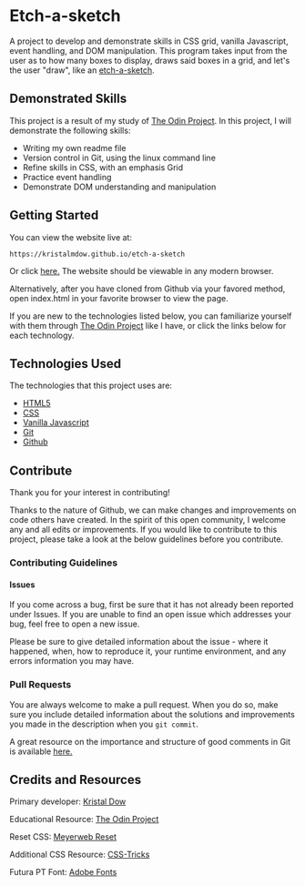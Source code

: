 # Etch-a-sketch
A project to develop and demonstrate skills in CSS grid, vanilla Javascript, event handling, and DOM manipulation. This program takes input from the user as to how many boxes to display, draws said boxes in a grid, and let's the user "draw", like an [etch-a-sketch](https://en.wikipedia.org/wiki/Etch_A_Sketch). 

## Demonstrated Skills
This project is a result of my study of [The Odin Project](https://theodinproject.com). In this project, I will demonstrate the following skills:
- Writing my own readme file
- Version control in Git, using the linux command line
- Refine skills in CSS, with an emphasis Grid
- Practice event handling
- Demonstrate DOM understanding and manipulation

## Getting Started
You can view the website live at:

    https://kristalmdow.github.io/etch-a-sketch

Or click [here.](https://kristalmdow.github.io/etch-a-sketch) The website should be viewable in any modern browser. 

Alternatively, after you have cloned from Github via your favored method, open index.html in your favorite browser to view the page.

If you are new to the technologies listed below, you can familiarize yourself with them through [The Odin Project](https://theodinproject.com) like I have, or click the links below for each technology.

## Technologies Used
The technologies that this project uses are:
- [HTML5](https://www.w3schools.com/html/html5_intro.asp)
- [CSS](https://www.w3schools.com/css/default.asp)
- [Vanilla Javascript](https://www.javascript.com/)
- [Git](https://www.atlassian.com/git/tutorials/what-is-git)
- [Github](https://www.github.com)

## Contribute
Thank you for your interest in contributing! 

Thanks to the nature of Github, we can make changes and improvements on code others have created. In the spirit of this open community, I welcome any and all edits or improvements. If you would like to contribute to this project, please take a look at the below guidelines before you contribute.

### Contributing Guidelines
#### Issues
If you come across a bug, first be sure that it has not already been reported under Issues. If you are unable to find an open issue which addresses your bug, feel free to open a new issue.

Please be sure to give detailed information about the issue - where it happened, when, how to reproduce it, your runtime environment, and any errors information you may have.
### Pull Requests
You are always welcome to make a pull request. When you do so, make sure you include detailed information about the solutions and improvements you made in the description when you `git commit`.

A great resource on the importance and structure of good comments in Git is available [here.](https://chris.beams.io/posts/git-commit/)


## Credits and Resources
Primary developer: [Kristal Dow](https://github.com/KristalMDow)

Educational Resource: [The Odin Project](https://theodinproject.com)

Reset CSS: [Meyerweb Reset](http://meyerweb.com/eric/tools/css/reset/)

Additional CSS Resource: [CSS-Tricks](https://css-tricks.com/)

Futura PT Font: [Adobe Fonts](https://fonts.adobe.com/fonts/futura-pt)


